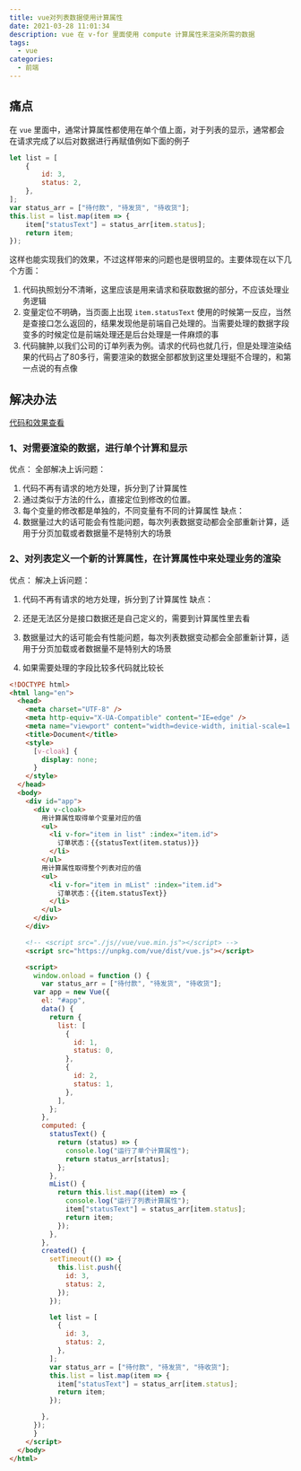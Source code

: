 ```yaml
---
title: vue对列表数据使用计算属性
date: 2021-03-28 11:01:34
description: vue 在 v-for 里面使用 compute 计算属性来渲染所需的数据
tags:
  - vue
categories:
  - 前端
---
```



## 痛点

在 `vue` 里面中，通常计算属性都使用在单个值上面，对于列表的显示，通常都会在请求完成了以后对数据进行再赋值例如下面的例子

```javascript
let list = [
    {
        id: 3,
        status: 2,
    },
];
var status_arr = ["待付款", "待发货", "待收货"];
this.list = list.map(item => {
    item["statusText"] = status_arr[item.status];
    return item;
});
```

这样也能实现我们的效果，不过这样带来的问题也是很明显的。主要体现在以下几个方面：

1. 代码执照划分不清晰，这里应该是用来请求和获取数据的部分，不应该处理业务逻辑
2. 变量定位不明确，当页面上出现 `item.statusText` 使用的时候第一反应，当然是查接口怎么返回的，结果发现他是前端自己处理的。当需要处理的数据字段变多的时候定位是前端处理还是后台处理是一件麻烦的事
3. 代码臃肿,以我们公司的订单列表为例。请求的代码也就几行，但是处理渲染结果的代码占了80多行，需要渲染的数据全部都放到这里处理挺不合理的，和第一点说的有点像

## 解决办法

[代码和效果查看](https://codepen.io/twodogegg/pen/QWdEKvZ)

### 1、对需要渲染的数据，进行单个计算和显示

优点：
全部解决上诉问题：
1. 代码不再有请求的地方处理，拆分到了计算属性
2. 通过类似于方法的什么，直接定位到修改的位置。
3. 每个变量的修改都是单独的，不同变量有不同的计算属性
缺点：
1. 数据量过大的话可能会有性能问题，每次列表数据变动都会全部重新计算，适用于分页加载或者数据量不是特别大的场景


### 2、对列表定义一个新的计算属性，在计算属性中来处理业务的渲染

优点：
解决上诉问题：
1. 代码不再有请求的地方处理，拆分到了计算属性
缺点：

1. 还是无法区分是接口数据还是自己定义的，需要到计算属性里去看
2. 数据量过大的话可能会有性能问题，每次列表数据变动都会全部重新计算，适用于分页加载或者数据量不是特别大的场景
3. 如果需要处理的字段比较多代码就比较长

```html
<!DOCTYPE html>
<html lang="en">
  <head>
    <meta charset="UTF-8" />
    <meta http-equiv="X-UA-Compatible" content="IE=edge" />
    <meta name="viewport" content="width=device-width, initial-scale=1.0" />
    <title>Document</title>
    <style>
      [v-cloak] {
        display: none;
      }
    </style>
  </head>
  <body>
    <div id="app">
      <div v-cloak>
        用计算属性取得单个变量对应的值
        <ul>
          <li v-for="item in list" :index="item.id">
            订单状态：{{statusText(item.status)}}
          </li>
        </ul>
        用计算属性取得整个列表对应的值
        <ul>
          <li v-for="item in mList" :index="item.id">
            订单状态：{{item.statusText}}
          </li>
        </ul>
      </div>
    </div>

    <!-- <script src="./js//vue/vue.min.js"></script> -->
    <script src="https://unpkg.com/vue/dist/vue.js"></script>

    <script>
      window.onload = function () {
        var status_arr = ["待付款", "待发货", "待收货"];
      var app = new Vue({
        el: "#app",
        data() {
          return {
            list: [
              {
                id: 1,
                status: 0,
              },
              {
                id: 2,
                status: 1,
              },
            ],
          };
        },
        computed: {
          statusText() {
            return (status) => {
              console.log("运行了单个计算属性");
              return status_arr[status];
            };
          },
          mList() {
            return this.list.map((item) => {
              console.log("运行了列表计算属性");
              item["statusText"] = status_arr[item.status];
              return item;
            });
          },
        },
        created() {
          setTimeout(() => {
            this.list.push({
              id: 3,
              status: 2,
            });
          });

          let list = [
            {
              id: 3,
              status: 2,
            },
          ];
          var status_arr = ["待付款", "待发货", "待收货"];
          this.list = list.map(item => {
            item["statusText"] = status_arr[item.status];
            return item;
          });

        },
      });
      }
    </script>
  </body>
</html>

```





